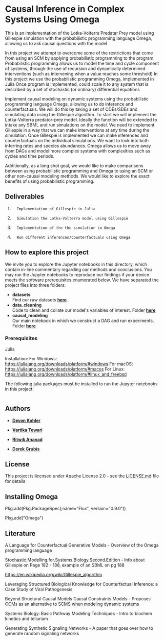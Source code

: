 # Causal Inference in Complex Systems Using Omega

This is an implementation of the Lotka-Volterra Predatar Prey model using Gillespie simulation with the probabilistic programming language Omega, allowing us to ask causal questions with the model

In this project we attempt to overcome some of the restrictions that come from using an SCM by applying probabilistic programming to the program
Probabilistic programming allows us to model the time and cycle component of systems, through the use of recursion and dynamically determined interventions (such as intervening when a value reaches some threshold)
In this project we use the probabilistic programming Omega, implemented in Julia
Once program is implemented, could scale it to any system that is described by a set of stochastic (or ordinary) differential equations

Implement causal modeling on dynamic systems using the probabilistic programming language Omega, allowing us to do inference and counterfactuals. We will do this by taking a set of ODEs/SDEs and simulating data using the Gillespie algorithm. To start we will implement the Lotka-Volterra predator-prey model. Ideally the function will be extended to intake any SBML and run simulations on the model. We need to implement Gillespie in a way that we can make interventions at any time during the simulation. Once Gillespie is implemented we can make inferences and counterfactuals on the individual simulations. We want to look into both inferring rates and species abundances. Omega allows us to move away from DAGs and model more complex systems with complexities such as cycles and time periods.

Additionally, as a long shot goal, we would like to make comparisons between using probabilistic programming and Omega to using an SCM or other non-causal modeling methods. We would like to explore the exact benefits of using probabilistic programming.

## Deliverables

1.       Implementation of Gillespie in Julia
    
2.       Simulation the Lotka-Volterra model using Gillespie

3.       Implementation of the the simulation in Omega

4.       Run different inferences/counterfactuals using Omega
     

## How to explore this project

We invite you to explore the Jupyter notebooks in this directory, which contain in-line commentary regarding our methods and conclusions. You may run the Jupyter notebooks to reproduce our findings if your device meets the software prerequisites enumerated below. 
We have separated the project files into three folders:

* **datasets** <br>
Find our raw datasets [**here**](https://github.com/chloelarkin/county-covid-cases/tree/main/datasets).
* **data_cleaning** <br>
Code to clean and collate our model's variables of interest. Folder [**here**](https://github.com/chloelarkin/county-covid-cases/tree/main/data_cleaning)
* **causal_modeling**<br>
Our main notebook in which we construct a DAG and run experiments. Folder [**here**](https://github.com/chloelarkin/county-covid-cases/tree/main/causal_modeling)


### Prerequisites 

Julia 

Installation:
For Windows:
https://julialang.org/downloads/platform/#windows
For macOS: 
https://julialang.org/downloads/platform/#macos
For Linux:
https://julialang.org/downloads/platform/#linux_and_freebsd


The following julia packages must be installed to run the Jupyter notebooks in this project:

```

```




## Authors

* [**Devon Kohler**]()

* [**Vartika Tewari**]()

* [**Ritwik Ananad**]()

* [**Derek Grubis**]()



## License

This project is licensed under Apache License 2.0 - see the [LICENSE.md](https://github.com/devonjkohler/Causal_Inference_Project/blob/main/LICENSE.md) file for details


## Installing Omega

Pkg.add(Pkg.PackageSpec(;name="Flux", version="0.9.0"))

Pkg.add("Omega")


## Literature

A Language for Counterfactual Generative Models - Overview of the Omega programming language 

Stochastic.Modelling.for.Systems.Biology.Second.Edition - Info about Gillespie on Page 182 - 188, example of an SBML on pg 188 

https://en.wikipedia.org/wiki/Gillespie_algorithm 


Leveraging Structured Biological Knowledge for Counterfactual Inference: a Case Study of Viral Pathogenesis 

Beyond Structural Causal Models Causal Constraints Models - Proposes CCMs as an alternative to SCMS when modeling dynamic systems 

Systems Biology: Basic Pathway Modeling Techniques - Intro to biochem kinetics and tellurium 

Generating Synthetic Signaling Networks - A paper that goes over how to generate random signaling networks 
